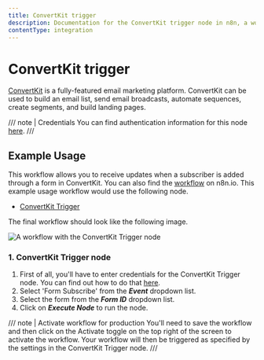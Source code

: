 ```yaml
---
title: ConvertKit trigger
description: Documentation for the ConvertKit trigger node in n8n, a workflow automation platform. Includes details of operations and configuration, and links to examples and credentials information.
contentType: integration
---
```


# ConvertKit trigger

[ConvertKit](https://www.convertkit.com/) is a fully-featured email marketing platform. ConvertKit can be used to build an email list, send email broadcasts, automate sequences, create segments, and build landing pages.

/// note | Credentials
You can find authentication information for this node [here](/integrations/builtin/credentials/convertkit/).
///

## Example Usage

This workflow allows you to receive updates when a subscriber is added through a form in ConvertKit. You can also find the [workflow](https://n8n.io/workflows/644) on n8n.io. This example usage workflow would use the following node.

- [ConvertKit Trigger]()

The final workflow should look like the following image.

![A workflow with the ConvertKit Trigger node](/_images/integrations/builtin/trigger-nodes/convertkittrigger/workflow.png)

### 1. ConvertKit Trigger node

1. First of all, you'll have to enter credentials for the ConvertKit Trigger node. You can find out how to do that [here](/integrations/builtin/credentials/convertkit/).
2. Select 'Form Subscribe' from the ***Event*** dropdown list.
3. Select the form from the ***Form ID*** dropdown list.
4. Click on ***Execute Node*** to run the node.

/// note | Activate workflow for production
You'll need to save the workflow and then click on the Activate toggle on the top right of the screen to activate the workflow. Your workflow will then be triggered as specified by the settings in the ConvertKit Trigger node.
///

